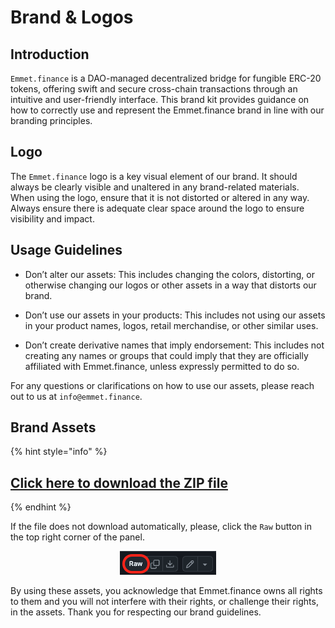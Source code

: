 # Brand & Logos

## Introduction
`Emmet.finance` is a DAO-managed decentralized bridge for fungible ERC-20 tokens, offering swift and secure cross-chain transactions through an intuitive and user-friendly interface. This brand kit provides guidance on how to correctly use and represent the Emmet.finance brand in line with our branding principles.

## Logo
The `Emmet.finance` logo is a key visual element of our brand. It should always be clearly visible and unaltered in any brand-related materials. When using the logo, ensure that it is not distorted or altered in any way. Always ensure there is adequate clear space around the logo to ensure visibility and impact.

## Usage Guidelines

- Don’t alter our assets: This includes changing the colors, distorting, or otherwise changing our logos or other assets in a way that distorts our brand.

- Don’t use our assets in your products: This includes not using our assets in your product names, logos, retail merchandise, or other similar uses.

- Don’t create derivative names that imply endorsement: This includes not creating any names or groups that could imply that they are officially affiliated with Emmet.finance, unless expressly permitted to do so.

For any questions or clarifications on how to use our assets, please reach out to us at `info@emmet.finance`.

## Brand Assets

{% hint style="info" %}

## [Click here to download the ZIP file](https://github.com/Emmet-Finance/Emmet.Docs/blob/main/docs/assets/Emmet-assets.zip?raw=true)

{% endhint %}

If the file does not download automatically, please, click the `Raw` button in the top right corner of the panel.

<center>

![Raw button](../img/ecosystem/RawButton.png)

</center>

By using these assets, you acknowledge that Emmet.finance owns all rights to them and you will not interfere with their rights, or challenge their rights, in the assets. Thank you for respecting our brand guidelines.

